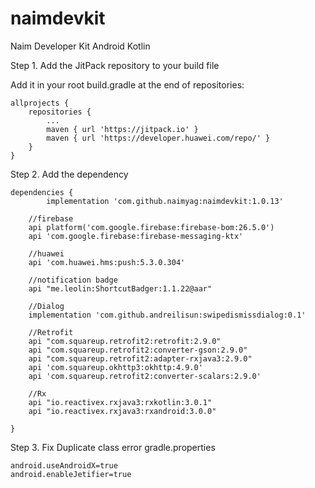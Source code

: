 # naimdevkit
Naim Developer Kit Android Kotlin

Step 1. Add the JitPack repository to your build file

Add it in your root build.gradle at the end of repositories:

	allprojects {
		repositories {
			...
			maven { url 'https://jitpack.io' }
			maven { url 'https://developer.huawei.com/repo/' }
		}
	}
  
Step 2. Add the dependency

	dependencies {
	        implementation 'com.github.naimyag:naimdevkit:1.0.13'
		
		//firebase
    	api platform('com.google.firebase:firebase-bom:26.5.0')
    	api 'com.google.firebase:firebase-messaging-ktx'

    	//huawei
    	api 'com.huawei.hms:push:5.3.0.304'

    	//notification badge
    	api "me.leolin:ShortcutBadger:1.1.22@aar"

    	//Dialog
    	implementation 'com.github.andreilisun:swipedismissdialog:0.1'

    	//Retrofit
    	api "com.squareup.retrofit2:retrofit:2.9.0"
    	api "com.squareup.retrofit2:converter-gson:2.9.0"
    	api "com.squareup.retrofit2:adapter-rxjava3:2.9.0"
    	api 'com.squareup.okhttp3:okhttp:4.9.0'
    	api 'com.squareup.retrofit2:converter-scalars:2.9.0'

    	//Rx
    	api "io.reactivex.rxjava3:rxkotlin:3.0.1"
    	api "io.reactivex.rxjava3:rxandroid:3.0.0"
		
	}

Step 3. Fix Duplicate class error
	gradle.properties
 
	android.useAndroidX=true
	android.enableJetifier=true
